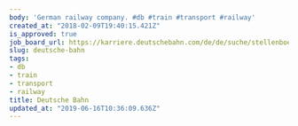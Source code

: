 ```yaml
---
body: 'German railway company. #db #train #transport #railway'
created_at: "2018-02-09T19:40:15.421Z"
is_approved: true
job_board_url: https://karriere.deutschebahn.com/de/de/suche/stellenboerse/?textquery=&cityquery=Berlin
slug: deutsche-bahn
tags:
- db
- train
- transport
- railway
title: Deutsche Bahn
updated_at: "2019-06-16T10:36:09.636Z"
---
```


